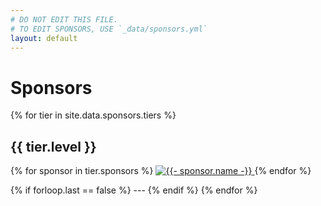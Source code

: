 ```yaml
---
# DO NOT EDIT THIS FILE.
# TO EDIT SPONSORS, USE `_data/sponsors.yml`
layout: default
---
```


# Sponsors

{% for tier in site.data.sponsors.tiers %}
## {{ tier.level }}
{% for sponsor in tier.sponsors %}
<a href="{{- sponsor.url -}}">
    <img alt="{{- sponsor.name -}}" src="{{- sponsor.img_url -}}" style="max-height:120px">
</a>
{% endfor %}

{% if forloop.last == false %} --- {% endif %}
{% endfor %}